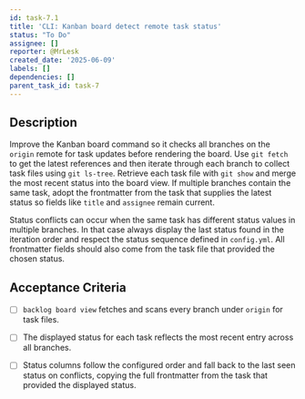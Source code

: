 ```yaml
---
id: task-7.1
title: 'CLI: Kanban board detect remote task status'
status: "To Do"
assignee: []
reporter: @MrLesk
created_date: '2025-06-09'
labels: []
dependencies: []
parent_task_id: task-7
---
```


## Description

Improve the Kanban board command so it checks all branches on the `origin`
remote for task updates before rendering the board. Use `git fetch` to get the
latest references and then iterate through each branch to collect task files
using `git ls-tree`. Retrieve each task file with `git show` and merge the most
recent status into the board view. If multiple branches contain the same task,
adopt the frontmatter from the task that supplies the latest status so fields
like `title` and `assignee` remain current.

Status conflicts can occur when the same task has different status values in
multiple branches. In that case always display the last status found in the
iteration order and respect the status sequence defined in `config.yml`.
All frontmatter fields should also come from the task file that provided the
chosen status.

## Acceptance Criteria

- [ ] `backlog board view` fetches and scans every branch under `origin` for task
      files.
- [ ] The displayed status for each task reflects the most recent entry across
      all branches.
- [ ] Status columns follow the configured order and fall back to the last seen
      status on conflicts, copying the full frontmatter from the task that
      provided the displayed status.


